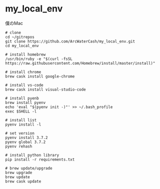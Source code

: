 # my_local_env
僕のMac

```shell
# clone
cd ~/gitrepos
git clone https://github.com/ArcWaterCash/my_local_env.git
cd my_local_env
```

```shell
# install homebrew
/usr/bin/ruby -e "$(curl -fsSL https://raw.githubusercontent.com/Homebrew/install/master/install)"
```

```shell
# install chrome
brew cask install google-chrome
```

```shell
# install vs-code
brew cask install visual-studio-code
```

```shell
# install pyenb
brew install pyenv
echo 'eval "$(pyenv init -)"' >> ~/.bash_profile
exec $SHELL -l
```

```shell
# install list
pyenv install -l

# set version
pyenv install 3.7.2
pyenv global 3.7.2
pyenv rehash
```

```shell
# install python library
pip install -r requirements.txt
```

```shell
# brew update/upgrade
brew upgrade
brew update
brew cask update
```
